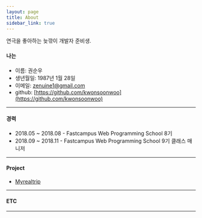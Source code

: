```yaml
---
layout: page
title: About
sidebar_link: true
---
```



연극을 좋아하는 늦깎이 개발자 준비생.



#### 나는

* 이름: 권순우
* 생년월일: 1987년 1월 28일
* 이메일: [zenuine1@gmail.com](zenuine1@gmail.com)
* github: [https://github.com/kwonsoonwoo](https://github.com/kwonsoonwoo)

---



#### 경력

* 2018.05 ~ 2018.08 - Fastcampus Web Programming School 8기
* 2018.09 ~ 2018.11 - Fastcampus Web Programming School 9기 클래스 매니저

---



#### Project

- [Myrealtrip](https://github.com/MRTOrganization/MyRealTrip_backend)

---



#### ETC

---
